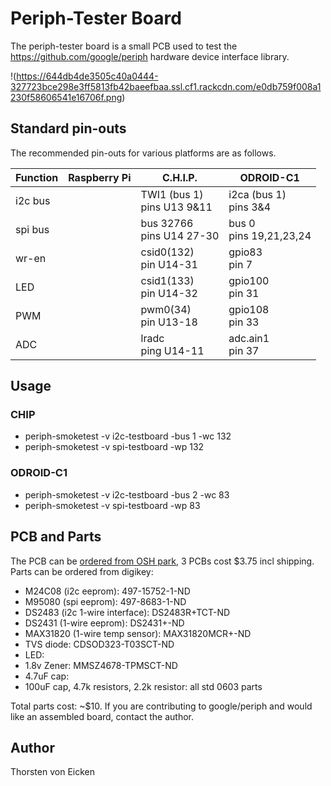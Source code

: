 Periph-Tester Board
===================

The periph-tester board is a small PCB used to test the https://github.com/google/periph
hardware device interface library.

!(https://644db4de3505c40a0444-327723bce298e3ff5813fb42baeefbaa.ssl.cf1.rackcdn.com/e0db759f008a1230f58606541e16706f.png)

Standard pin-outs
-----------------
The recommended pin-outs for various platforms are as follows.

| Function | Raspberry Pi | C.H.I.P.                      | ODROID-C1                 |
| -------- | ------------ | ----------------------------- | ------------------------- |
| i2c bus  |              | TWI1 (bus 1)<br>pins U13 9&11 | i2ca (bus 1)<br>pins 3&4  |
| spi bus  |              | bus 32766<br>pins U14 27-30   | bus 0<br>pins 19,21,23,24 |
| wr-en    |              | csid0(132)<br>pin U14-31      | gpio83<br>pin 7           |
| LED      |              | csid1(133)<br>pin U14-32      | gpio100<br>pin 31         |
| PWM      |              | pwm0(34)<br>pin U13-18        | gpio108<br>pin 33         |
| ADC      |              | lradc<br>ping U14-11          | adc.ain1<br>pin 37        |

Usage
-----

### CHIP
- periph-smoketest -v i2c-testboard -bus 1 -wc 132
- periph-smoketest -v spi-testboard -wp 132

### ODROID-C1
- periph-smoketest -v i2c-testboard -bus 2 -wc 83
- periph-smoketest -v spi-testboard -wp 83

PCB and Parts
-------------
The PCB can be [ordered from OSH park](https://oshpark.com/shared_projects/Lhlb9MeB),
3 PCBs cost $3.75 incl shipping.
Parts can be ordered from digikey:
- M24C08 (i2c eeprom): 497-15752-1-ND
- M95080 (spi eeprom): 497-8683-1-ND
- DS2483 (i2c 1-wire interface): DS2483R+TCT-ND
- DS2431 (1-wire eeprom): DS2431+-ND
- MAX31820 (1-wire temp sensor): MAX31820MCR+-ND
- TVS diode: CDSOD323-T03SCT-ND
- LED:
- 1.8v Zener: MMSZ4678-TPMSCT-ND
- 4.7uF cap:
- 100uF cap, 4.7k resistors, 2.2k resistor: all std 0603 parts

Total parts cost: ~$10.
If you are contributing to google/periph and would like
an assembled board, contact the author.


Author
------
Thorsten von Eicken
